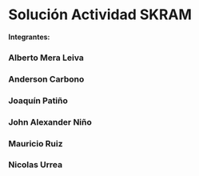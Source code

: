 # Solución Actividad SKRAM

**Integrantes:**
### Alberto Mera Leiva
### Anderson Carbono
### Joaquín Patiño
### John Alexander Niño
### Mauricio Ruiz
### Nicolas Urrea
